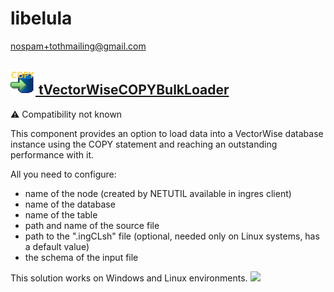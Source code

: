 # libelula
  <nospam+tothmailing@gmail.com>

## <a href='./components/tVectorWiseCOPYBulkLoader/readme.md'><img src='./components/tVectorWiseCOPYBulkLoader/logo.jpg' width='40' height='40'> tVectorWiseCOPYBulkLoader</a>
 :warning: Compatibility not known

This component provides an option to load data into a VectorWise database instance using the COPY statement and reaching an outstanding performance with it.

All you need to configure:
- name of the node (created by NETUTIL available in ingres client)
- name of the database
- name of the table
- path and name of the source file
- path to the ".ingCLsh" file (optional, needed only on Linux systems, has a default value)
- the schema of the input file

This solution works on Windows and Linux environments.
<img src='./components/tVectorWiseCOPYBulkLoader/sample.jpg'>
